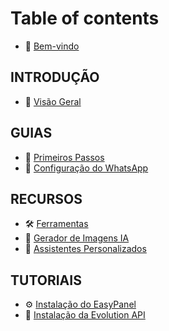 # Table of contents

* 👋 [Bem-vindo](README.md)

## INTRODUÇÃO

* 🌟 [Visão Geral](introduction/overview.md)

## GUIAS

* 🚀 [Primeiros Passos](guides/getting-started.md)
* 💬 [Configuração do WhatsApp](guides/whatsapp-setup.md)

## RECURSOS

* 🛠️ [Ferramentas](features/tools.md)
* 🎨 [Gerador de Imagens IA](features/image-generator.md)
* 🤖 [Assistentes Personalizados](features/custom-agents.md)

## TUTORIAIS

* ⚙️ [Instalação do EasyPanel](tutorial-easypanel.md)
* 🔧 [Instalação da Evolution API](tutorial-evolution-api.md)
